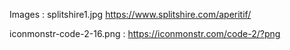 Images :
splitshire1.jpg
https://www.splitshire.com/aperitif/

iconmonstr-code-2-16.png : https://iconmonstr.com/code-2/?png
